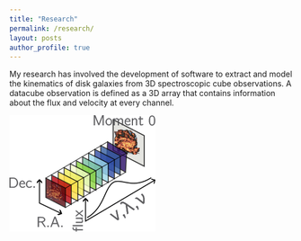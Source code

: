 ```yaml
---
title: "Research"
permalink: /research/
layout: posts
author_profile: true
---
```


My research has involved the development of software to extract and model the kinematics of disk galaxies from 3D spectroscopic cube observations.
A datacube observation is defined as a 3D array that contains information about the flux and velocity at every channel.

![cube](/assets/cube.png)
